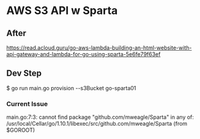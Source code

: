 # AWS S3 API w Sparta

## After
https://read.acloud.guru/go-aws-lambda-building-an-html-website-with-api-gateway-and-lambda-for-go-using-sparta-5e6fe79f63ef

## Dev Step
$ go run main.go provision --s3Bucket go-sparta01

### Current Issue
main.go:7:3: cannot find package "github.com/mweagle/Sparta" in any of:
	/usr/local/Cellar/go/1.10.1/libexec/src/github.com/mweagle/Sparta (from $GOROOT)
